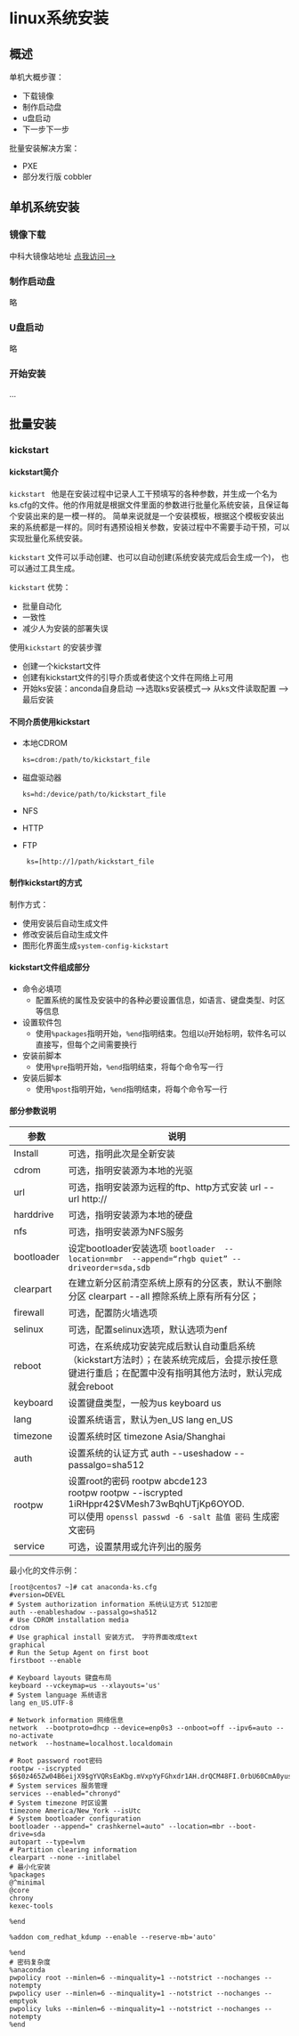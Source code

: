 # linux系统安装


## 概述

单机大概步骤：

* 下载镜像
* 制作启动盘
* u盘启动
* 下一步下一步

批量安装解决方案：

* PXE
* 部分发行版 cobbler

## 单机系统安装

### 镜像下载

中科大镜像站地址 [点我访问-->](https://mirrors.ustc.edu.cn/)

### 制作启动盘

略

### U盘启动

略

### 开始安装

...



## 批量安装

### kickstart

#### kickstart简介

`kickstart ` 他是在安装过程中记录人工干预填写的各种参数，并生成一个名为ks.cfg的文件。他的作用就是根据文件里面的参数进行批量化系统安装，且保证每个安装出来的是一模一样的。 简单来说就是一个安装模板，根据这个模板安装出来的系统都是一样的。同时有遇预设相关参数，安装过程中不需要手动干预，可以实现批量化系统安装。

`kickstart` 文件可以手动创建、也可以自动创建(系统安装完成后会生成一个)， 也可以通过工具生成。

`kickstart` 优势： 

* 批量自动化
* 一致性
* 减少人为安装的部署失误

使用`kickstart` 的安装步骤

* 创建一个kickstart文件
* 创建有kickstart文件的引导介质或者使这个文件在网络上可用
* 开始ks安装：anconda自身启动 -->选取ks安装模式--> 从ks文件读取配置 --> 最后安装

#### 不同介质使用kickstart

- 本地CDROM 

  ```shell
  ks=cdrom:/path/to/kickstart_file
  ```

- 磁盘驱动器

  ```shell
  ks=hd:/device/path/to/kickstart_file
  ```

- NFS

- HTTP

- FTP

  ```shell
   ks=[http://]/path/kickstart_file
  ```

#### 制作kickstart的方式

制作方式：

* 使用安装后自动生成文件
* 修改安装后自动生成文件
* 图形化界面生成`system-config-kickstart`



#### kickstart文件组成部分

* 命令必填项
  - 配置系统的属性及安装中的各种必要设置信息，如语言、键盘类型、时区等信息
* 设置软件包
  * 使用`%packages`指明开始，`%end`指明结束。包组以`@`开始标明，软件名可以直接写，但每个之间需要换行
* 安装前脚本
  * 使用`%pre`指明开始，`%end`指明结束，将每个命令写一行
* 安装后脚本
  * 使用`%post`指明开始，`%end`指明结束，将每个命令写一行

#### 部分参数说明

| 参数       | 说明                                                         |
| ---------- | ------------------------------------------------------------ |
| Install    | 可选，指明此次是全新安装                                     |
| cdrom      | 可选，指明安装源为本地的光驱                                 |
| url        | 可选，指明安装源为远程的ftp、http方式安装 url  --url http:// |
| harddrive  | 可选，指明安装源为本地的硬盘                                 |
| nfs        | 可选，指明安装源为NFS服务                                    |
| bootloader | 设定bootloader安装选项                                                        `bootloader  --location=mbr  --append=“rhgb quiet” --driveorder=sda,sdb` |
| clearpart  | 在建立新分区前清空系统上原有的分区表，默认不删除分区               clearpart --all 擦除系统上原有所有分区； |
| firewall   | 可选，配置防火墙选项                                         |
| selinux    | 可选，配置selinux选项，默认选项为enf                         |
| reboot     | 可选，在系统成功安装完成后默认自动重启系统（kickstart方法时）；在装系统完成后，会提示按任意键进行重启；在配置中没有指明其他方法时，默认完成就会reboot<br /> |
| keyboard   | 设置键盘类型，一般为us   keyboard us                         |
| lang       | 设置系统语言，默认为en_US  lang en_US                        |
| timezone   | 设置系统时区 timezone Asia/Shanghai                          |
| auth       | 设置系统的认证方式  auth --useshadow --passalgo=sha512       |
| rootpw     | 设置root的密码  rootpw abcde123 <br/> rootpw rootpw --iscrypted $1$iRHppr42$VMesh73wBqhUTjKp6OYOD. <br/>可以使用 `openssl passwd -6 -salt 盐值 密码` 生成密文密码 |
| service    | 可选，设置禁用或允许列出的服务                               |

最小化的文件示例：

```shell
[root@centos7 ~]# cat anaconda-ks.cfg 
#version=DEVEL
# System authorization information 系统认证方式 512加密
auth --enableshadow --passalgo=sha512
# Use CDROM installation media
cdrom
# Use graphical install 安装方式， 字符界面改成text
graphical
# Run the Setup Agent on first boot  
firstboot --enable

# Keyboard layouts 键盘布局
keyboard --vckeymap=us --xlayouts='us'
# System language 系统语言
lang en_US.UTF-8

# Network information 网络信息
network  --bootproto=dhcp --device=enp0s3 --onboot=off --ipv6=auto --no-activate
network  --hostname=localhost.localdomain

# Root password root密码
rootpw --iscrypted $6$0z465Zw04B6eijX9$gYVQRsEaKbg.mVxpYyFGhxdr1AH.drQCM48FI.0rbU60CmA0yus27O8lgO9J1Vsna.0vttJLcR/GMvGnK7Gl1.
# System services 服务管理
services --enabled="chronyd"
# System timezone 时区设置
timezone America/New_York --isUtc
# System bootloader configuration 
bootloader --append=" crashkernel=auto" --location=mbr --boot-drive=sda
autopart --type=lvm
# Partition clearing information
clearpart --none --initlabel
# 最小化安装
%packages 
@^minimal
@core
chrony
kexec-tools

%end

%addon com_redhat_kdump --enable --reserve-mb='auto'

%end
# 密码复杂度
%anaconda
pwpolicy root --minlen=6 --minquality=1 --notstrict --nochanges --notempty
pwpolicy user --minlen=6 --minquality=1 --notstrict --nochanges --emptyok
pwpolicy luks --minlen=6 --minquality=1 --notstrict --nochanges --notempty
%end

```





